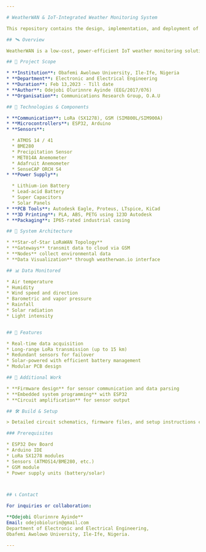 ```yaml
---

# WeatherWAN & IoT-Integrated Weather Monitoring System

This repository contains the design, implementation, and deployment of a LoRaWAN-based environmental monitoring system, developed as part of a Student Industrial Work Experience Scheme (SIWES) at the Communications Research Group, Department of Electronic and Electrical Engineering, Obafemi Awolowo University, Ile-Ife, Nigeria.

## 🛰️ Overview

WeatherWAN is a low-cost, power-efficient IoT weather monitoring solution using LoRa and GSM technologies. The system supports long-range communication and includes sensors for atmospheric data collection, gateways, and data visualization through web interfaces.

## 📍 Project Scope

* **Institution**: Obafemi Awolowo University, Ile-Ife, Nigeria
* **Department**: Electronic and Electrical Engineering
* **Duration**: Feb 13,2023 - Till date
* **Author**: Odejobi Olurinnre Ayinde (EEG/2017/076)
* **Organisation**: Communications Research Group, O.A.U

## 🔧 Technologies & Components

* **Communication**: LoRa (SX1278), GSM (SIM800L/SIM900A)
* **Microcontrollers**: ESP32, Arduino
* **Sensors**:

  * ATMOS 14 / 41
  * BME280
  * Precipitation Sensor
  * MET014A Anemometer
  * Adafruit Anemometer
  * SenseCAP ORCH S4
* **Power Supply**:

  * Lithium-ion Battery
  * Lead-acid Battery
  * Super Capacitors
  * Solar Panels
* **PCB Tools**: Autodesk Eagle, Proteus, LTspice, KiCad
* **3D Printing**: PLA, ABS, PETG using 123D Autodesk
* **Packaging**: IP65-rated industrial casing

## 📡 System Architecture

* **Star-of-Star LoRaWAN Topology**
* **Gateways** transmit data to cloud via GSM
* **Nodes** collect environmental data
* **Data Visualization** through weatherwan.io interface

## 📊 Data Monitored

* Air temperature
* Humidity
* Wind speed and direction
* Barometric and vapor pressure
* Rainfall
* Solar radiation
* Light intensity


## 🚀 Features

* Real-time data acquisition
* Long-range LoRa transmission (up to 15 km)
* Redundant sensors for failover
* Solar-powered with efficient battery management
* Modular PCB design

## 🧠 Additional Work

* **Firmware design** for sensor communication and data parsing
* **Embedded system programming** with ESP32
* **Circuit amplification** for sensor output

## 🛠️ Build & Setup

> Detailed circuit schematics, firmware files, and setup instructions can be found in the `https://github.com/Olurinnre/WeatherWanMain----Olurinnre/tree/main/SETUP%20PICTURES` folder.

### Prerequisites

* ESP32 Dev Board
* Arduino IDE
* LoRa SX1278 modules
* Sensors (ATMOS14/BME280, etc.)
* GSM module
* Power supply units (battery/solar)



## 📞 Contact

For inquiries or collaboration:

**Odejobi Olurinnre Ayinde**
Email: odejobiolurin@gmail.com
Department of Electronic and Electrical Engineering,
Obafemi Awolowo University, Ile-Ife, Nigeria.

---
```



